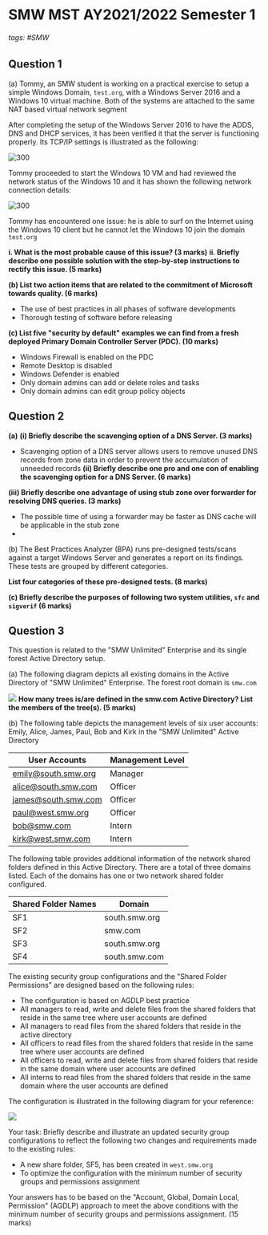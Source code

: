 # SMW MST AY2021/2022 Semester 1

###### tags: #SMW 

## Question 1
(a) Tommy, an SMW student is working on a practical exercise to setup a simple Windows Domain, `test.org`, with a Windows Server 2016 and a Windows 10 virtual machine. Both of the systems are attached to the same NAT based virtual network segment

After completing the setup of the Windows Server 2016 to have the ADDS, DNS and DHCP services, it has been verified it that the server is functioning properly.  Its TCP/IP settings is illustrated as the following:

![300](https://i.imgur.com/nQCTWlI.png)

Tommy proceeded to start the Windows 10 VM and had reviewed the network status of the Windows 10 and it has shown the following network connection details:

![300](https://i.imgur.com/yyY96Ns.png)

Tommy has encountered one issue: he is able to surf on the Internet using the Windows 10 client but he cannot let the Windows 10 join the domain `test.org`

**i. What is the most probable cause of this issue? (3 marks)**
**ii. Briefly describe one possible solution with the step-by-step instructions to rectify this issue. (5 marks)**

**(b) List two action items that are related to the commitment of Microsoft towards quality. (6 marks)**
- The use of best practices in all phases of software developments
- Thorough testing of software before releasing

**(c) List five "security by default" examples we can find from a fresh deployed Primary Domain Controller Server (PDC). (10 marks)**
- Windows Firewall is enabled on the PDC
- Remote Desktop is disabled
- Windows Defender is enabled
- Only domain admins can add or delete roles and tasks
- Only domain admins can edit group policy objects

## Question 2
**(a)**
**(i) Briefly describe the scavenging option of a DNS Server. (3 marks)**
- Scavenging option of a DNS server allows users to remove unused DNS records from zone data in order to prevent the accumulation of unneeded records
**(ii) Briefly describe one pro and one con of enabling the scavenging option for a DNS Server. (6 marks)**

**(iii) Briefly describe one advantage of using stub zone over forwarder for resolving DNS queries. (3 marks)**
- The possible time of using a forwarder may be faster as DNS cache will be applicable in the stub zone
- 

(b) The Best Practices Analyzer (BPA) runs pre-designed tests/scans against a target Windows Server and generates a report on its findings. These tests are grouped by different categories. 

**List four categories of these pre-designed tests. (8 marks)**

**(c) Briefly describe the purposes of following two system utilities, `sfc` and `sigverif` (6 marks)**

## Question 3
This question is related to the "SMW Unlimited" Enterprise and its single forest Active Directory setup.

(a) The following diagram depicts all existing domains in the Active Directory of "SMW Unlimited" Enterprise. The forest root domain is `smw.com`

![](https://i.imgur.com/MbRneV1.png)
**How many trees is/are defined in the smw.com Active Directory? List the members of the tree(s). (5 marks)**

(b) The following table depicts the management levels of six user accounts: Emily, Alice, James, Paul, Bob and Kirk in the "SMW Unlimited" Active Directory

| User Accounts       | Management Level |
| ------------------- | ---------------- |
| emily@south.smw.org | Manager          |
| alice@south.smw.com | Officer          |
| james@south.smw.com | Officer          |
| paul@west.smw.org   | Officer          |
| bob@smw.com         | Intern           |
| kirk@west.smw.com   | Intern                 |

The following table provides additional information of the network shared folders defined in this Active Directory. There are a total of three domains listed. Each of the domains has one or two network shared folder configured.

| Shared Folder Names | Domain        |
| ------------------- | ------------- |
| SF1                 | south.smw.org |
| SF2                 | smw.com       |
| SF3                 | south.smw.org |
| SF4                 | south.smw.com |

The existing security group configurations and the "Shared Folder Permissions" are designed based on the following rules:
- The configuration is based on AGDLP best practice
- All managers to read, write and delete files from the shared folders that reside in the same tree where user accounts are defined
- All managers to read files from the shared folders that reside in the active directory
- All officers to read files from the shared folders that reside in the same tree where user accounts are defined
- All officers to read, write and delete files from shared folders that reside in the same domain where user accounts are defined
- All interns to read files from the shared folders that reside in the same domain where the user accounts are defined

The configuration is illustrated in the following diagram for your reference:

![](https://i.imgur.com/TatmLOc.png)

Your task: Briefly describe and illustrate an updated security group configurations to reflect the following two changes and requirements made to the existing rules:
- A new share folder, SF5, has been created in `west.smw.org`
- To optimize the configuration with the minimum number of security groups and permissions assignment

Your answers has to be based on the "Account, Global, Domain Local, Permission" (AGDLP) approach to meet the above conditions with the minimum number of security groups and permissions assignment. (15 marks)